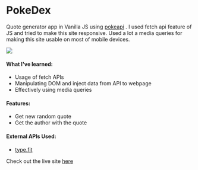 # PokeDex

Quote generator app in Vanilla JS using [pokeapi](https://type.fit/api/quotes) .
I used fetch api feature of JS and tried to make this site responsive. Used a lot a media queries for making this site usable on most of mobile devices.

![](https://i.postimg.cc/JzV8LT5b/Quotes-App.jpg)

####  What I've learned:
- Usage of fetch APIs
- Manipulating DOM and inject data from API to webpage
- Effectively using media queries

####  Features:
- Get new random quote
- Get the author with the quote


#### External APIs Used:
- [type.fit](`https://type.fit/api/quotes)

Check out the live site [here](https://quotes-app-1.netlify.app/) 
